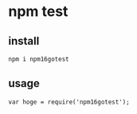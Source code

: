 # npm test

## install
```
npm i npm16gotest
```

## usage
```
var hoge = require('npm16gotest');
```